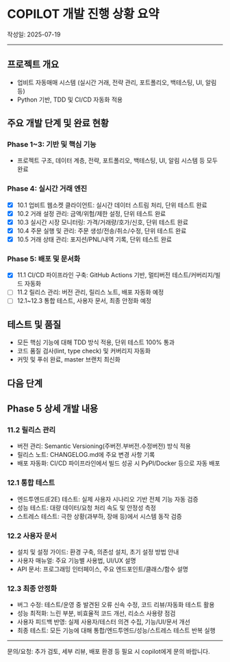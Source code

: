 # COPILOT 개발 진행 상황 요약

작성일: 2025-07-19

---

## 프로젝트 개요
- 업비트 자동매매 시스템 (실시간 거래, 전략 관리, 포트폴리오, 백테스팅, UI, 알림 등)
- Python 기반, TDD 및 CI/CD 자동화 적용

## 주요 개발 단계 및 완료 현황

### Phase 1~3: 기반 및 핵심 기능
- 프로젝트 구조, 데이터 계층, 전략, 포트폴리오, 백테스팅, UI, 알림 시스템 등 모두 완료

### Phase 4: 실시간 거래 엔진
- [x] 10.1 업비트 웹소켓 클라이언트: 실시간 데이터 스트림 처리, 단위 테스트 완료
- [x] 10.2 거래 설정 관리: 금액/위험/제한 설정, 단위 테스트 완료
- [x] 10.3 실시간 시장 모니터링: 가격/거래량/호가/신호, 단위 테스트 완료
- [x] 10.4 주문 실행 및 관리: 주문 생성/전송/취소/수정, 단위 테스트 완료
- [x] 10.5 거래 상태 관리: 포지션/PNL/내역 기록, 단위 테스트 완료

### Phase 5: 배포 및 문서화
- [x] 11.1 CI/CD 파이프라인 구축: GitHub Actions 기반, 멀티버전 테스트/커버리지/빌드 자동화
- [ ] 11.2 릴리스 관리: 버전 관리, 릴리스 노트, 배포 자동화 예정
- [ ] 12.1~12.3 통합 테스트, 사용자 문서, 최종 안정화 예정

## 테스트 및 품질
- 모든 핵심 기능에 대해 TDD 방식 적용, 단위 테스트 100% 통과
- 코드 품질 검사(lint, type check) 및 커버리지 자동화
- 커밋 및 푸쉬 완료, master 브랜치 최신화

## 다음 단계

## Phase 5 상세 개발 내용

### 11.2 릴리스 관리
- 버전 관리: Semantic Versioning(주버전.부버전.수정버전) 방식 적용
- 릴리스 노트: CHANGELOG.md에 주요 변경 사항 기록
- 배포 자동화: CI/CD 파이프라인에서 빌드 성공 시 PyPI/Docker 등으로 자동 배포

### 12.1 통합 테스트
- 엔드투엔드(E2E) 테스트: 실제 사용자 시나리오 기반 전체 기능 자동 검증
- 성능 테스트: 대량 데이터/요청 처리 속도 및 안정성 측정
- 스트레스 테스트: 극한 상황(과부하, 장애 등)에서 시스템 동작 검증

### 12.2 사용자 문서
- 설치 및 설정 가이드: 환경 구축, 의존성 설치, 초기 설정 방법 안내
- 사용자 매뉴얼: 주요 기능별 사용법, UI/UX 설명
- API 문서: 프로그래밍 인터페이스, 주요 엔드포인트/클래스/함수 설명

### 12.3 최종 안정화
- 버그 수정: 테스트/운영 중 발견된 오류 신속 수정, 코드 리뷰/자동화 테스트 활용
- 성능 최적화: 느린 부분, 비효율적 코드 개선, 리소스 사용량 점검
- 사용자 피드백 반영: 실제 사용자/테스터 의견 수집, 기능/UI/문서 개선
- 최종 테스트: 모든 기능에 대해 통합/엔드투엔드/성능/스트레스 테스트 반복 실행

---

문의/요청: 추가 검토, 세부 리뷰, 배포 환경 등 필요 시 copilot에게 문의 바랍니다.
